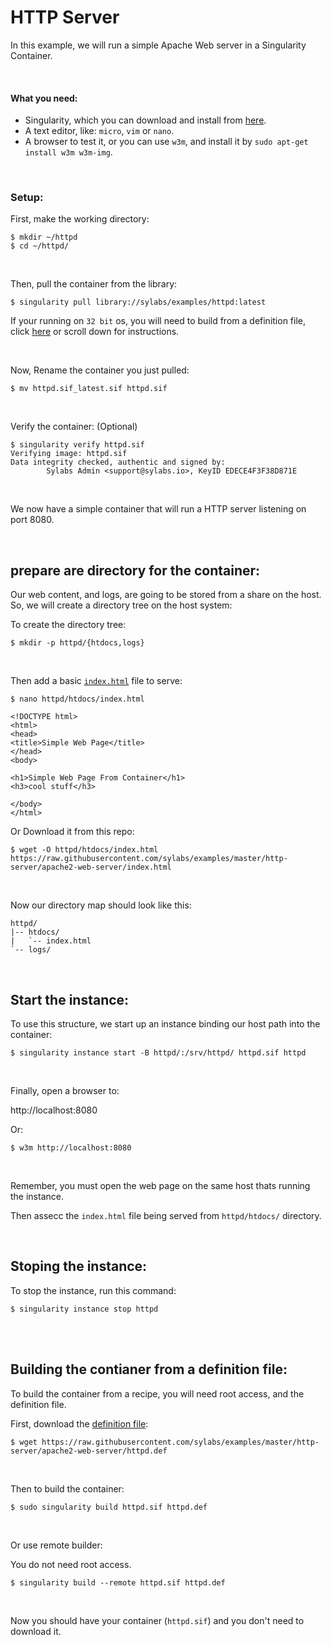# HTTP Server

In this example, we will run a simple Apache Web server in a Singularity Container.

<br>

#### What you need:
 - Singularity, which you can download and install from [here](https://github.com/sylabs/singularity).
 - A text editor, like: `micro`, `vim` or `nano`.
 - A browser to test it, or you can use `w3m`, and install it by `sudo apt-get install w3m w3m-img`.
 

<br>

### Setup:

First, make the working directory:

```
$ mkdir ~/httpd
$ cd ~/httpd/
```

<br>

Then, pull the container from the library:

```
$ singularity pull library://sylabs/examples/httpd:latest
```
If your running on `32 bit` os, you will need to build from a definition file, click [here](#building-the-contianer-from-a-definition-file) or scroll down for instructions.

<br>

Now, Rename the container you just pulled:

```
$ mv httpd.sif_latest.sif httpd.sif
```

<br>

Verify the container: (Optional)

```
$ singularity verify httpd.sif
Verifying image: httpd.sif
Data integrity checked, authentic and signed by:
        Sylabs Admin <support@sylabs.io>, KeyID EDECE4F3F38D871E
```

<br>

We now have a simple container that will run a HTTP server listening on port 8080.

<br>

## prepare are directory for the container:

Our web content, and logs, are going to be stored from a share on the host. So, we will create a directory tree on the host system:

To create the directory tree:

```
$ mkdir -p httpd/{htdocs,logs}
```

<br>

Then add a basic [`index.html`](https://raw.githubusercontent.com/WestleyK/examples/master/http-server/apache2-web-server/index.html) file to serve:

```
$ nano httpd/htdocs/index.html
```
```
<!DOCTYPE html>
<html>
<head>
<title>Simple Web Page</title>
</head>
<body>

<h1>Simple Web Page From Container</h1>
<h3>cool stuff</h3>

</body>
</html>
```

Or Download it from this repo:

```
$ wget -O httpd/htdocs/index.html https://raw.githubusercontent.com/sylabs/examples/master/http-server/apache2-web-server/index.html
```

<br>

Now our directory map should look like this:

```
httpd/
|-- htdocs/
|   `-- index.html
`-- logs/
```

<br>

## Start the instance:

To use this structure, we start up an instance binding our host path into the container:

```
$ singularity instance start -B httpd/:/srv/httpd/ httpd.sif httpd
```

<br>

Finally, open a browser to:

http://localhost:8080

Or:
```
$ w3m http://localhost:8080
```

<br>

Remember, you must open the web page on the same host thats running the instance.

Then assecc the `index.html` file being served from `httpd/htdocs/` directory.

<br>

## Stoping the instance:

To stop the instance, run this command:

```
$ singularity instance stop httpd
```


<br>
<br>


## Building the contianer from a definition file:

To build the container from a recipe, you will need root access, and the definition file.

First, download the [definition file](https://raw.githubusercontent.com/WestleyK/examples/master/http-server/apache2-web-server/httpd.def):

```
$ wget https://raw.githubusercontent.com/sylabs/examples/master/http-server/apache2-web-server/httpd.def
```

<br>

Then to build the container:

```
$ sudo singularity build httpd.sif httpd.def
```

<br>

Or use remote builder:

You do not need root access.

```
$ singularity build --remote httpd.sif httpd.def
```

<br>

Now you should have your container (`httpd.sif`) and you don't need to download it.

<br>
<br>

